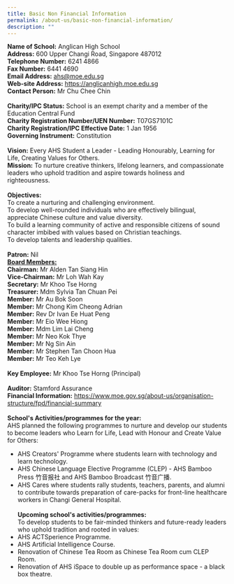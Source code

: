 ```yaml
---
title: Basic Non Financial Information
permalink: /about-us/basic-non-financial-information/
description: ""
---
```

**Name of School:** Anglican High School<br>
**Address:** 600 Upper Changi Road, Singapore 487012<br>
**Telephone Number:** 6241 4866<br>
**Fax Number:** 6441 4690<br>
**Email Address:** ahs@moe.edu.sg <br>
**Web-site Address:** https://anglicanhigh.moe.edu.sg <br>
**Contact Person:** Mr Chu Chee Chin <br><br>
**Charity/IPC Status:** School is an exempt charity and a member of the Education Central Fund <br>
**Charity Registration Number/UEN Number:** T07GS7101C <br>
**Charity Registration/IPC Effective Date:** 1 Jan 1956 <br>
**Governing Instrument:** Constitution <br><br>
**Vision:** Every AHS Student a Leader - Leading Honourably, Learning for Life, Creating Values for Others. <br>
**Mission:** To nurture creative thinkers, lifelong learners, and compassionate leaders who uphold tradition and aspire towards holiness and righteousness. <br><br>
**Objectives:** <br>To create a nurturing and challenging environment.<br> To develop well-rounded individuals who are effectively bilingual, appreciate Chinese culture and value diversity. <br>To build a learning community of active and responsible citizens of sound character imbibed with values based on Christian teachings. <br>To develop talents and leadership qualities. <br><br>
**Patron:** Nil <br>
<b><u>Board Members:</b></u> <br>
**Chairman:** Mr Alden Tan Siang Hin <br>
**Vice-Chairman:** Mr Loh Wah Kay <br>
**Secretary:** Mr Khoo Tse Horng <br>
**Treasurer:** Mdm Sylvia Tan Chuan Pei <Br>
**Member:** Mr Au Bok Soon <br>
**Member:** Mr Chong Kim Cheong Adrian <br>
**Member:** Rev Dr Ivan Ee Huat Peng <Br>
**Member:** Mr Eio Wee Hiong <br>
**Member:** Mdm Lim Lai Cheng <br>
**Member:** Mr Neo Kok Thye <br>
**Member:** Mr Ng Sin Ain <br>
**Member:** Mr Stephen Tan Choon Hua <br>
**Member:** Mr Teo Keh Lye <br><br>
**Key Employee:** Mr Khoo Tse Horng (Principal) <br><br>
**Auditor:** Stamford Assurance <br>
**Financial Information:** https://www.moe.gov.sg/about-us/organisation-structure/fpd/financial-summary <br><br>
**School's Activities/programmes for the year:**<br>
AHS planned the following programmes to nurture and develop our students to become leaders who Learn for Life, Lead with Honour and Create Value for Others: <br>
* AHS Creators' Programme where students learn with technology and learn technology. <Br>
* AHS Chinese Language Elective Programme (CLEP) - AHS Bamboo Press 竹音报社 and AHS Bamboo Broadcast 竹音广播. <br>
* AHS Cares where students rally students, teachers, parents, and alumni to contribute towards preparation of care-packs for front-line healthcare workers in Changi General Hospital. <br><br>
**Upcoming school's activities/programmes:** <Br>
To develop students to be fair-minded thinkers and future-ready leaders who uphold tradition and rooted in values: <br>
* AHS ACTSperience Programme. <br>
* AHS Artificial Intelligence Course. <br>
* Renovation of Chinese Tea Room as Chinese Tea Room cum CLEP Room. <br>
* Renovation of AHS iSpace to double up as performance space - a black box theatre. <br>